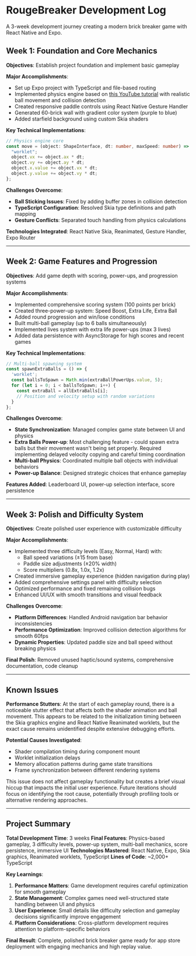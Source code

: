 # RougeBreaker Development Log

A 3-week development journey creating a modern brick breaker game with React Native and Expo.

## Week 1: Foundation and Core Mechanics

**Objectives**: Establish project foundation and implement basic gameplay

**Major Accomplishments**:
- Set up Expo project with TypeScript and file-based routing
- Implemented physics engine based on [this YouTube tutorial](https://www.youtube.com/watch?v=Af2-OT9mE14&t=1203s) with realistic ball movement and collision detection
- Created responsive paddle controls using React Native Gesture Handler
- Generated 60-brick wall with gradient color system (purple to blue)
- Added starfield background using custom Skia shaders

**Key Technical Implementations**:
```typescript
// Physics engine core
const move = (object: ShapeInterface, dt: number, maxSpeed: number) => {
  "worklet";
  object.vx += object.ax * dt;
  object.vy += object.ay * dt;
  object.x.value += object.vx * dt;
  object.y.value += object.vy * dt;
};
```

**Challenges Overcome**:
- **Ball Sticking Issues**: Fixed by adding buffer zones in collision detection
- **TypeScript Configuration**: Resolved Skia type definitions and path mapping
- **Gesture Conflicts**: Separated touch handling from physics calculations

**Technologies Integrated**: React Native Skia, Reanimated, Gesture Handler, Expo Router

---

## Week 2: Game Features and Progression

**Objectives**: Add game depth with scoring, power-ups, and progression systems

**Major Accomplishments**:
- Implemented comprehensive scoring system (100 points per brick)
- Created three-power-up system: Speed Boost, Extra Life, Extra Ball
- Added round progression and win/lose conditions
- Built multi-ball gameplay (up to 6 balls simultaneously)
- Implemented lives system with extra life power-ups (max 3 lives)
- Added data persistence with AsyncStorage for high scores and recent games

**Key Technical Implementations**:
```typescript
// Multi-ball spawning system
const spawnExtraBalls = () => {
  'worklet';
  const ballsToSpawn = Math.min(extraBallPowerUps.value, 5);
  for (let i = 0; i < ballsToSpawn; i++) {
    const extraBall = allExtraBalls[i];
    // Position and velocity setup with random variations
  }
};
```

**Challenges Overcome**:
- **State Synchronization**: Managed complex game state between UI and physics
- **Extra Balls Power-up**: Most challenging feature - could spawn extra balls but their movement wasn't being set properly. Required implementing delayed velocity copying and careful timing coordination
- **Multi-ball Physics**: Coordinated multiple ball objects with individual behaviors
- **Power-up Balance**: Designed strategic choices that enhance gameplay

**Features Added**: Leaderboard UI, power-up selection interface, score persistence

---

## Week 3: Polish and Difficulty System

**Objectives**: Create polished user experience with customizable difficulty

**Major Accomplishments**:
- Implemented three difficulty levels (Easy, Normal, Hard) with:
  - Ball speed variations (±15 from base)
  - Paddle size adjustments (±20% width)
  - Score multipliers (0.8x, 1.0x, 1.2x)
- Created immersive gameplay experience (hidden navigation during play)
- Added comprehensive settings panel with difficulty selection
- Optimized performance and fixed remaining collision bugs
- Enhanced UI/UX with smooth transitions and visual feedback

**Challenges Overcome**:
- **Platform Differences**: Handled Android navigation bar behavior inconsistencies
- **Performance Optimization**: Improved collision detection algorithms for smooth 60fps
- **Dynamic Properties**: Updated paddle size and ball speed without breaking physics

**Final Polish**: Removed unused haptic/sound systems, comprehensive documentation, code cleanup

---

## Known Issues

**Performance Stutters**: At the start of each gameplay round, there is a noticeable stutter effect that affects both the shader animation and ball movement. This appears to be related to the initialization timing between the Skia graphics engine and React Native Reanimated worklets, but the exact cause remains unidentified despite extensive debugging efforts.

**Potential Causes Investigated**:
- Shader compilation timing during component mount
- Worklet initialization delays
- Memory allocation patterns during game state transitions
- Frame synchronization between different rendering systems

This issue does not affect gameplay functionality but creates a brief visual hiccup that impacts the initial user experience. Future iterations should focus on identifying the root cause, potentially through profiling tools or alternative rendering approaches.

---

## Project Summary

**Total Development Time**: 3 weeks
**Final Features**: Physics-based gameplay, 3 difficulty levels, power-up system, multi-ball mechanics, score persistence, immersive UI
**Technologies Mastered**: React Native, Expo, Skia graphics, Reanimated worklets, TypeScript
**Lines of Code**: ~2,000+ TypeScript

**Key Learnings**:
1. **Performance Matters**: Game development requires careful optimization for smooth gameplay
2. **State Management**: Complex games need well-structured state handling between UI and physics
3. **User Experience**: Small details like difficulty selection and gameplay decisions significantly improve engagement
4. **Platform Considerations**: Cross-platform development requires attention to platform-specific behaviors

**Final Result**: Complete, polished brick breaker game ready for app store deployment with engaging mechanics and high replay value.